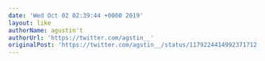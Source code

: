 ```yaml
---
date: 'Wed Oct 02 02:39:44 +0000 2019'
layout: like
authorName: agustin't
authorUrl: 'https://twitter.com/agstin__'
originalPost: 'https://twitter.com/agstin__/status/1179224414992371712'
---
```

